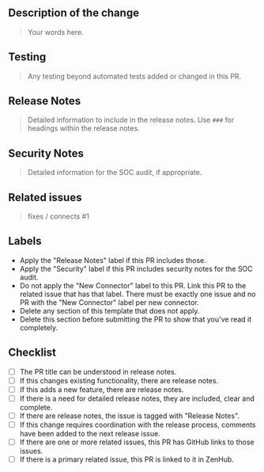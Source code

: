 ## Description of the change

> Your words here.

## Testing

> Any testing beyond automated tests added or changed in this PR.

## Release Notes

> Detailed information to include in the release notes. Use `###` for headings within the release
>notes.

## Security Notes

> Detailed information for the SOC audit, if appropriate.

## Related issues

> fixes / connects #1

## Labels

- Apply the "Release Notes" label if this PR includes those.
- Apply the "Security" label if this PR includes security notes for the SOC audit.
- Do not apply the "New Connector" label to this PR. Link this PR to the related issue that has that
  label. There must be exactly one issue and no PR with the "New Connector" label per new connector.
- Delete any section of this template that does not apply.
- Delete this section before submitting the PR to show that you've read it completely.

## Checklist

- [ ] The PR title can be understood in release notes.
- [ ] If this changes existing functionality, there are release notes.
- [ ] If this adds a new feature, there are release notes.
- [ ] If there is a need for detailed release notes, they are included, clear and complete.
- [ ] If there are release notes, the issue is tagged with "Release Notes".
- [ ] If this change requires coordination with the release process, comments have been added to the
      next release issue.
- [ ] If there are one or more related issues, this PR has GitHub links to those issues.
- [ ] If there is a primary related issue, this PR is linked to it in ZenHub.

